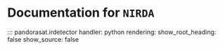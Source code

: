 # Documentation for `NIRDA`

::: pandorasat.irdetector
    handler: python
    rendering:
      show_root_heading: false
      show_source: false
